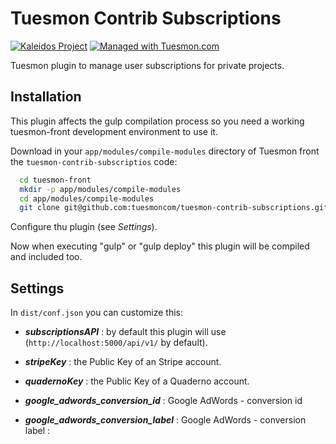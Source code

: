 Tuesmon Contrib Subscriptions
===========================

[![Kaleidos Project](http://kaleidos.net/static/img/badge.png)](https://github.com/kaleidos "Kaleidos Project")
[![Managed with Tuesmon.com](https://img.shields.io/badge/managed%20with-TUESMON.io-709f14.svg)](https://manage.tuesmon.com/project/tuesmon/ "Managed with Tuesmon.com")

Tuesmon plugin to manage user subscriptions for private projects.


Installation
------------

This plugin affects the gulp compilation process so you need a working tuesmon-front development environment to use it.

Download in your `app/modules/compile-modules` directory of Tuesmon front the `tuesmon-contrib-subscriptios` code:

```bash
  cd tuesmon-front
  mkdir -p app/modules/compile-modules
  cd app/modules/compile-modules
  git clone git@github.com:tuesmoncom/tuesmon-contrib-subscriptions.git
```

Configure thu plugin (see _Settings_).

Now when executing "gulp" or "gulp deploy" this plugin will be compiled and included too.


Settings
--------

In `dist/conf.json` you can customize this:


- **_subscriptionsAPI_**
:    by default this plugin will use (`http://localhost:5000/api/v1/` by default).


- **_stripeKey_**
:    the Public Key of an Stripe account.

- **_quadernoKey_**
:    the Public Key of a Quaderno account.


- **_google_adwords_conversion_id_**
:   Google AdWords - conversion id

- **_google_adwords_conversion_label_**
:   Google AdWords - conversion label
:
